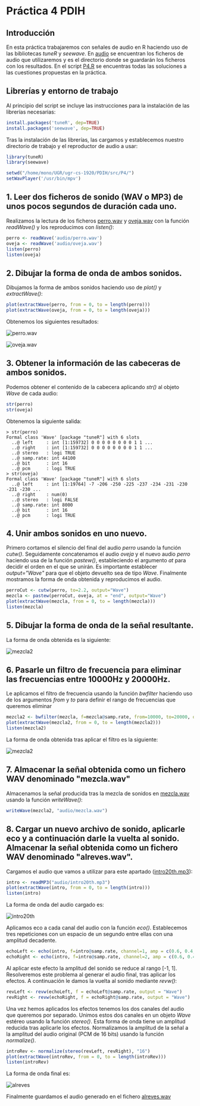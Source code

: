 # Práctica 4 PDIH

## Introducción

En esta práctica trabajaremos con señales de audio en R haciendo uso de las bibliotecas *tuneR* y *seewave*.
En [audio](https://github.com/manoliot/PDIH/blob/master/P4/audio/) se encuentran los ficheros de audio que utilizaremos y es el directorio donde se guardarán los ficheros con los resultados.
En el script [P4.R](https://github.com/manoliot/PDIH/blob/master/P4/P4.R) se encuentras todas las soluciones a las cuestiones propuestas en la práctica.

## Librerías y entorno de trabajo

Al principio del script se incluye las instrucciones para la instalación de las librerías necesarias:

```r
install.packages('tuneR', dep=TRUE)
install.packages('seewave', dep=TRUE)
```

Tras la instalación de las librerías, las cargamos y establecemos nuestro directorio de trabajo y el reproductor de audio a usar:

```r
library(tuneR)
library(seewave)

setwd("/home/mono/UGR/ugr-cs-1920/PDIH/src/P4/")
setWavPlayer('/usr/bin/mpv')
```

## 1. Leer dos ficheros de sonido (WAV o MP3) de unos pocos segundos de duración cada uno.

Realizamos la lectura de los ficheros [perro.wav](https://github.com/manoliot/PDIH/blob/master/P4/audio/perro.wav) y [oveja.wav](https://github.com/manoliot/PDIH/blob/master/P4/audio/oveja.wav) con la función *readWave()* y los reproducimos con *listen()*:

```r
perro <- readWave('audio/perro.wav')
oveja <- readWave('audio/oveja.wav')
listen(perro)
listen(oveja)
```

## 2. Dibujar la forma de onda de ambos sonidos.

Dibujamos la forma de ambos sonidos haciendo uso de *plot()* y *extractWave()*:

```r
plot(extractWave(perro, from = 0, to = length(perro)))
plot(extractWave(oveja, from = 0, to = length(oveja)))
```

Obtenemos los siguientes resultados:

![perro.wav](https://github.com/manoliot/PDIH/blob/master/P4/img/perro.png)

![oveja.wav](https://github.com/manoliot/PDIH/blob/master/P4/img/oveja.png)


## 3. Obtener la información de las cabeceras de ambos sonidos.

Podemos obtener el contenido de la cabecera aplicando *str()* al objeto *Wave* de cada audio:

```r
str(perro)
str(oveja)
```

Obtenemos la siguiente salida:

```
> str(perro)
Formal class 'Wave' [package "tuneR"] with 6 slots
  ..@ left     : int [1:159732] 0 0 0 0 0 0 0 0 1 1 ...
  ..@ right    : int [1:159732] 0 0 0 0 0 0 0 0 1 1 ...
  ..@ stereo   : logi TRUE
  ..@ samp.rate: int 44100
  ..@ bit      : int 16
  ..@ pcm      : logi TRUE
> str(oveja)
Formal class 'Wave' [package "tuneR"] with 6 slots
  ..@ left     : int [1:19764] -7 -206 -250 -225 -237 -234 -231 -230 -231 -230 ...
  ..@ right    : num(0) 
  ..@ stereo   : logi FALSE
  ..@ samp.rate: int 8000
  ..@ bit      : int 16
  ..@ pcm      : logi TRUE
```

## 4. Unir ambos sonidos en uno nuevo.

Primero cortamos el silencio del final del audio *perro* usando la función *cutw()*.
Seguidamente concatenamos el audio *oveja* y el nuevo audio *perro* haciendo usa de la función *pastew()*, estableciendo el argumento *at* para decidir el orden en el que se unirán.
Es importante establecer *output="Wave"* para que el objeto devuelto sea de tipo *Wave*.
Finalmente mostramos la forma de onda obtenida y reproducimos el audio.

```r
perroCut <- cutw(perro, to=2.2, output="Wave")
mezcla <- pastew(perroCut, oveja, at = "end", output="Wave")
plot(extractWave(mezcla, from = 0, to = length(mezcla)))
listen(mezcla)
```

## 5. Dibujar la forma de onda de la señal resultante.

La forma de onda obtenida es la siguiente:

![mezcla2](https://github.com/manoliot/PDIH/blob/master/P4/img/mezcla2.png)

## 6. Pasarle un filtro de frecuencia para eliminar las frecuencias entre 10000Hz y 20000Hz.
Le aplicamos el filtro de frecuencia usando la función *bwfilter* haciendo uso de los argumentos *from* y *to* para definir el rango de frecuencias que queremos eliminar

```r
mezcla2 <- bwfilter(mezcla, f=mezcla@samp.rate, from=10000, to=20000, output="Wave")
plot(extractWave(mezcla2, from = 0, to = length(mezcla2)))
listen(mezcla2)
```

La forma de onda obtenida tras aplicar el filtro es la siguiente:

![mezcla2](https://github.com/manoliot/PDIH/blob/master/P4/img/mezcla2.png)

## 7. Almacenar la señal obtenida como un fichero WAV denominado "mezcla.wav"
Almacenamos la señal producida tras la mezcla de sonidos en [mezcla.wav](https://github.com/manoliot/PDIH/blob/master/P4/audio/mezcla.wav) usando la función *writeWave()*:

```r
writeWave(mezcla2, "audio/mezcla.wav")
```

## 8. Cargar un nuevo archivo de sonido, aplicarle eco y a continuación darle la vuelta al sonido. Almacenar la señal obtenida como un fichero WAV denominado "alreves.wav".
Cargamos el audio que vamos a utilizar para este apartado ([intro20th.mp3](https://github.com/manoliot/PDIH/blob/master/P4/audio/intro20th.mp3)):

```r
intro <- readMP3("audio/intro20th.mp3")
plot(extractWave(intro, from = 0, to = length(intro)))
listen(intro)
```

La forma de onda del audio cargado es:

![intro20th](https://github.com/manoliot/PDIH/blob/master/P4/img/intro20th.png)

Aplicamos eco a cada canal del audio con la función *eco()*.
Establecemos tres repeticiones con un espacio de un segundo entre ellas con una amplitud decadente.

```r
echoLeft <- echo(intro, f=intro@samp.rate, channel=1, amp = c(0.6, 0.4, 0.2), delay = c(1, 2, 3), output="Wave")
echoRight <- echo(intro, f=intro@samp.rate, channel=2, amp = c(0.6, 0.4, 0.2), delay = c(1, 2, 3), output="Wave")
```

Al aplicar este efecto la amplitud del sonido se reduce al rango \[-1, 1\].
Resolveremos este problema al generar el audio final, tras aplicar los efectos.
A continuación le damos la vuelta al sonido mediante *revw()*:

```r
revLeft <- revw(echoLeft, f = echoLeft@samp.rate, output = "Wave")
revRight <- revw(echoRight, f = echoRight@samp.rate, output = "Wave")
```

Una vez hemos aplicados los efectos tenemos los dos canales del audio que queremos por separado.
Unimos estos dos canales en un objeto *Wave* estéreo usando la función *stereo()*.
Esta forma de onda tiene un amplitud reducida tras aplicarle los efectos.
Normalizamos la amplitud de la señal a la amplitud del audio original (PCM de 16 bits) usando la función *normalize()*.

```r
introRev <- normalize(stereo(revLeft, revRight), "16")
plot(extractWave(introRev, from = 0, to = length(introRev)))
listen(introRev)
```

La forma de onda final es: 

![alreves](https://github.com/manoliot/PDIH/blob/master/P4/img/alreves.png)

Finalmente guardamos el audio generado en el fichero [alreves.wav](https://github.com/manoliot/PDIH/blob/master/P4/audio/alreves.wav)
